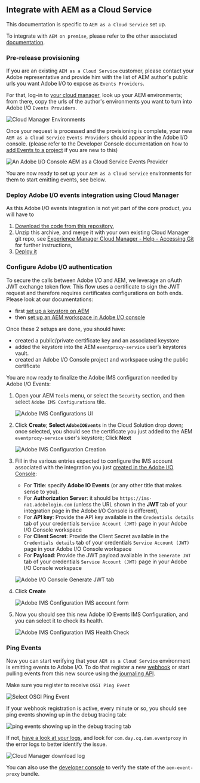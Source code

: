 
## Integrate with AEM as a Cloud Service

This documentation is specific to `AEM as a Cloud Service` set up.

To integrate with `AEM on premise`, please refer to the other associated [documentation](aem_on_premise_install.md).

### Pre-release provisioning

If you are an existing `AEM as a Cloud Service` customer, please contact your Adobe representative
and provide him with the list of AEM author's public urls you want Adobe I/O to expose as `Events Providers`. 

For that, log-in to [your cloud manager](my.cloudmanager.adobe.com/), look up your AEM environments; 
from there, copy the urls of the author's environments you want to turn into Adobe I/O `Events Providers`. 

  ![Cloud Manager Environments](../img/cloud_manager_environments.png "Cloud Manager Environments")

Once your request is processed and the provisioning is complete, your new `AEM as a Cloud Service` `Events Providers` should appear in the Adobe I/O console.
(please refer to the Developer Console documentation on how to [add Events to a project](https://www.adobe.io/apis/experienceplatform/console/docs.html#!AdobeDocs/adobeio-console/master/services-add-event.md) 
if you are new to this)
 
  ![An Adobe I/O Console `AEM as a Cloud Service` Events Provider](../img/add_skyline_event_provider.png "An Adobe I/O Console `AEM as a Cloud Service` Events Provider")
 
You are now ready to set up your `AEM as a Cloud Service` environments for them to start emitting events, see below.

### Deploy Adobe I/O events integration using Cloud Manager

As this Adobe I/O events integration is not yet part of the core product, you will have to

1. [Download the code from this repository](https://github.com/AdobeDocs/adobeio-events/releases/download/2020_07_20_13_00/aem-event-proxy-skyline-2020_07_21_16_40.zip),
2. Unzip this archive, and merge it with your own existing Cloud Manager git repo,
see [Experience Manager Cloud Manager - Help - Accessing Git ](https://docs.adobe.com/content/help/en/experience-manager-cloud-manager/using/managing-code/accessing-git.html) 
for further instructions,
3. [Deploy it](https://docs.adobe.com/content/help/en/experience-manager-cloud-manager/using/how-to-use/deploying-code.html) 


### Configure Adobe I/O authentication

To secure the calls between Adobe I/O and AEM, we leverage an oAuth JWT exchange token flow.
This flow uses a certificate to sign the JWT request and therefore requires certificates configurations
on both ends. Please look at our documentations:
* first [set up a keystore on AEM](aem_keystore_setup.md) 
* then [set up an AEM workspace in Adobe I/O console](aem_console_setup.md)

Once these 2 setups are done, you should have:

* created a public/private certificate key and an associated keystore
* added the keystore into the AEM `eventproxy-service` user&rsquo;s keystores vault.
* created an Adobe I/O Console project and workspace using the public certificate

You are now ready to finalize the Adobe IMS configuration needed by Adobe I/O Events:

1. Open your AEM `Tools` menu, or select the `Security` section, and then select `Adobe IMS Configurations` tile.

   ![Adobe IMS Configurations UI](../img/events_aem_adobe-ims-conf-1.png "Adobe IMS Configurations UI")

2. Click **Create**;
   **Select `AdobeIOEvents`** in the Cloud Solution drop down; once selected, you should see the certificate you just added to the AEM `eventproxy-service` user's keystore;
   Click **Next**

    ![Adobe IMS Configuration Creation](../img/events_aem_adobe-ims-conf-2.png "Adobe IMS Configuration Creation")

3. Fill in the various entries expected to configure the IMS account associated with the integration
 you just [created in the Adobe I/O Console](aem_console_setup.md):
     * For **Title**: specify **Adobe IO Events** (or any other title that makes sense to you).
     * For **Authorization Server**: it should be `https://ims-na1.adobelogin.com` (unless the URL shown in the **JWT** tab of your integration page in the Adobe I/O Console is different),
     * For **API key**: Provide the API key available in the `Credentials details` tab of your credentials `Service Account (JWT)` page in your Adobe I/O Console workspace
     * For **Client Secret**: Provide the Client Secret available in the `Credentials details` tab of your credentials `Service Account (JWT)` page in your Adobe I/O Console workspace
     * For **Payload**: Provide the JWT payload available in the `Generate JWT` tab of your credentials `Service Account (JWT)` page in your Adobe I/O Console workspace
  
   ![Adobe I/O Console Generate JWT tab](../img/console_generate_jwt_tab.png "Adobe I/O Console Generate JWT tab")

4. Click **Create**

    ![Adobe IMS Configuration IMS account form](../img/events_aem_adobe-ims-conf-3.png "Adobe IMS Configuration IMS account form")

5. Now you should see this new Adobe IO Events IMS Configuration, and you can select it to check its health.

     ![Adobe IMS Configuration IMS Health Check](../img/events_aem_adobe-ims-conf-4.png "Adobe IMS Configuration Health Check")
      

### Ping Events 

Now you can start verifying that your `AEM as a Cloud Service` environment is emitting events to Adobe I/O.
To do that register a new [webhook](../intro/webhook_docs_intro.md) or start pulling events from this new source using the [journaling API](../intro/journaling_api.md).

Make sure you register to receive `OSGI Ping Event`

   ![Select OSGI Ping Event](../img/select_osgi_ping_event.png "Select OSGI Ping Event")
 
If your webhook registration is active, every minute or so, 
you should see ping events showing up in the debug tracing tab:

   ![ping events showing up in the debug tracing tab](../img/debug_tracing_osgi_ping_event.png "ping events showing up in the debug tracing tab")

If not, [have a look at your logs](https://docs.adobe.com/content/help/en/experience-manager-learn/cloud-service/debugging/debugging-aem-as-a-cloud-service/logs.html), and look for `com.day.cq.dam.eventproxy` in the error logs to better identify the issue.

  ![Cloud Manager download log](../img/cloudmanager_download_log.png "Cloud Manager download log")

You can also use the [developer console](https://docs.adobe.com/content/help/en/experience-manager-learn/cloud-service/debugging/debugging-aem-as-a-cloud-service/developer-console.html)
to verify the state of the `aem-event-proxy` bundle.
